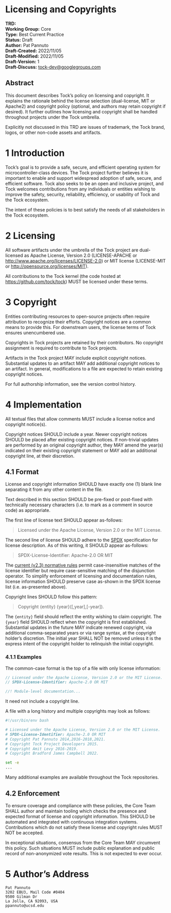 Licensing and Copyrights
========================================

**TRD:** <br/>
**Working Group:** Core<br/>
**Type:** Best Current Practice<br/>
**Status:** Draft <br/>
**Author:** Pat Pannuto<br/>
**Draft-Created:** 2022/11/05 <br/>
**Draft-Modified:** 2022/11/05 <br/>
**Draft-Version:** 1 <br/>
**Draft-Discuss:** tock-dev@googlegroups.com<br/>

Abstract
--------

This document describes Tock’s policy on licensing and copyright. It explains
the rationale behind the license selection (dual-license, MIT or Apache2) and
copyright policy (optional, and authors may retain copyright if desired). It
further outlines how licensing and copyright shall be handled throughout
projects under the Tock umbrella.

Explicitly not discussed in this TRD are issues of trademark, the Tock brand,
logos, or other non-code assets and artifacts.


1 Introduction
==============

Tock’s goal is to provide a safe, secure, and efficient operating system for
microcontroller-class devices. The Tock project further believes it is
important to enable and support widespread adoption of safe, secure, and
efficient software. Tock also seeks to be an open and inclusive project, and
Tock welcomes contributions from any individuals or entities wishing to
improve the safety, security, reliability, efficiency, or usability of Tock
and the Tock ecosystem.

The intent of these policies is to best satisfy the needs of all stakeholders
in the Tock ecosystem.


2 Licensing
===========

All software artifacts under the umbrella of the Tock project are
dual-licensed as Apache License, Version 2.0 (LICENSE-APACHE or
http://www.apache.org/licenses/LICENSE-2.0) or MIT license (LICENSE-MIT or
http://opensource.org/licenses/MIT).

All contributions to the Tock kernel (the code hosted at
https://github.com/tock/tock) MUST be licensed under these terms.


3 Copyright
===========

Entities contributing resources to open-source projects often require
attribution to recognize their efforts. Copyright notices are a common means to
provide this. For downstream users, the license terms of Tock ensures
unencumbered use.

Copyrights in Tock projects are retained by their contributors. No
copyright assignment is required to contribute to Tock projects.

Artifacts in the Tock project MAY include explicit copyright notices.
Substantial updates to an artifact MAY add additional copyright notices to an
artifact. In general, modifications to a file are expected to retain existing
copyright notices.

For full authorship information, see the version control history.


4 Implementation
================

All textual files that allow comments MUST include a license notice and
copyright notice(s).

Copyright notices SHOULD include a year. Newer copyright notices SHOULD be
placed after existing copyright notices. If non-trivial updates are performed by
an original copyright author, they MAY amend the year(s) indicated on their
existing copyright statement or MAY add an additional copyright line, at their
discretion.


4.1 Format
----------

License and copyright information SHOULD have exactly one (1) blank line
separating it from any other content in the file.

Text described in this section SHOULD be pre-fixed or post-fixed with
technically necessary characters (i.e. to mark as a comment in source
code) as appropriate.

The first line of license text SHOULD appear as-follows:

> Licensed under the Apache License, Version 2.0 or the MIT License.

The second line of license SHOULD adhere to the [SPDX](https//spdx.dev)
specification for license description. As of this writing, it SHOULD
appear as-follows:

> SPDX-License-Identifier: Apache-2.0 OR MIT

The [current (v2.3) normative
rules](https://spdx.github.io/spdx-spec/v2.3/SPDX-license-expressions/) permit
case-insensitive matches of the license identifier but require case-sensitive
matching of the disjunction operator. To simplify enforcement of licensing and
documentation rules, license information SHOULD preserve case as-shown in the
SPDX license list (i.e. as-presented above).

Copyright lines SHOULD follow this pattern:

> Copyright {entity} {year}([,year],[-year]).

The `{entity}` field should reflect the entity wishing to claim copyright. The
`{year}` field SHOULD reflect when the copyright is first established.
Substantial updates in the future MAY indicate renewed copyright, via additional
comma-separated years or via range syntax, at the copyright holder’s discretion.
The initial year SHALL NOT be removed unless it is the express intent of the
copyright holder to relinquish the initial copyright.


### 4.1.1 Examples

The common-case format is the top of a file with only license information:

```rust
// Licensed under the Apache License, Version 2.0 or the MIT License.
// SPDX-License-Identifier: Apache-2.0 OR MIT

//! Module-level documentation...
```

It need not include a copyright line.

A file with a long history and multiple copyrights may look as follows:

```bash
#!/usr/bin/env bash

# Licensed under the Apache License, Version 2.0 or the MIT License.
# SPDX-License-Identifier: Apache-2.0 OR MIT
# Copyright Pat Pannuto 2014,2016-2018,2021.
# Copyright Tock Project Developers 2015.
# Copyright Amit Levy 2016-2019.
# Copyright Bradford James Campbell 2022.

set -e
...
```

Many additional examples are available throughout the Tock repositories.


4.2 Enforcement
---------------

To ensure coverage and compliance with these policies, the Core Team
SHALL author and maintain tooling which checks the presence and expected
format of license and copyright information. This SHOULD be automated and
integrated with continuous integration systems. Contributions which do
not satisfy these license and copyright rules MUST NOT be accepted.

In exceptional situations, consensus from the Core Team MAY circumvent
this policy. Such situations MUST include public explanation and public
record of non-anonymized vote results. This is not expected to ever occur.


5 Author’s Address
==================

    Pat Pannuto
    3202 EBU3, Mail Code #0404
    9500 Gilman Dr
    La Jolla, CA 92093, USA
    ppannuto@ucsd.edu
